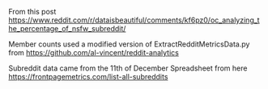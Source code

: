 From this post https://www.reddit.com/r/dataisbeautiful/comments/kf6pz0/oc_analyzing_the_percentage_of_nsfw_subreddit/

Member counts used a modified version of ExtractRedditMetricsData.py from https://github.com/al-vincent/reddit-analytics

Subreddit data came from the 11th of December Spreadsheet from here https://frontpagemetrics.com/list-all-subreddits
